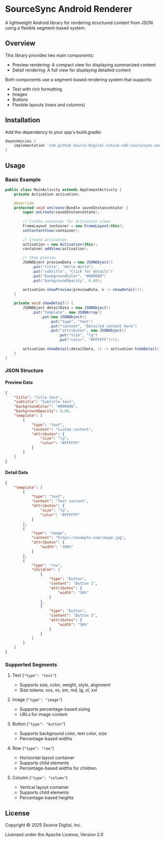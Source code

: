 # SourceSync Android Renderer

A lightweight Android library for rendering structured content from JSON using a flexible segment-based system.

## Overview

This library provides two main components:
- Preview rendering: A compact view for displaying summarized content
- Detail rendering: A full view for displaying detailed content

Both components use a segment-based rendering system that supports:
- Text with rich formatting
- Images
- Buttons
- Flexible layouts (rows and columns)

## Installation

Add the dependency to your app's build.gradle:

```gradle
dependencies {
    implementation 'com.github.Source-Digital.native-sdk:sourcesync-android:1.0.0'
}
```

## Usage

### Basic Example

```java
public class MainActivity extends AppCompatActivity {
    private Activation activation;

    @Override
    protected void onCreate(Bundle savedInstanceState) {
        super.onCreate(savedInstanceState);
        
        // Create container for activation views
        FrameLayout container = new FrameLayout(this);
        setContentView(container);
        
        // Create activation
        activation = new Activation(this);
        container.addView(activation);

        // Show preview
        JSONObject previewData = new JSONObject()
            .put("title", "Hello World")
            .put("subtitle", "Click for details")
            .put("backgroundColor", "#000000")
            .put("backgroundOpacity", 0.66);
            
        activation.showPreview(previewData, v -> showDetail());
    }

    private void showDetail() {
        JSONObject detailData = new JSONObject()
            .put("template", new JSONArray()
                .put(new JSONObject()
                    .put("type", "text")
                    .put("content", "Detailed content here")
                    .put("attributes", new JSONObject()
                        .put("size", "lg")
                        .put("color", "#FFFFFF"))));
                        
        activation.showDetail(detailData, () -> activation.hideDetail());
    }
}
```

### JSON Structure

#### Preview Data
```json
{
    "title": "Title text",
    "subtitle": "Subtitle text",
    "backgroundColor": "#000000",
    "backgroundOpacity": 0.66,
    "template": [
        {
            "type": "text",
            "content": "Custom content",
            "attributes": {
                "size": "lg",
                "color": "#FFFFFF"
            }
        }
    ]
}
```

#### Detail Data
```json
{
    "template": [
        {
            "type": "text",
            "content": "Text content",
            "attributes": {
                "size": "lg",
                "color": "#FFFFFF"
            }
        },
        {
            "type": "image",
            "content": "https://example.com/image.jpg",
            "attributes": {
                "width": "100%"
            }
        },
        {
            "type": "row",
            "children": [
                {
                    "type": "button",
                    "content": "Button 1",
                    "attributes": {
                        "width": "50%"
                    }
                },
                {
                    "type": "button",
                    "content": "Button 2",
                    "attributes": {
                        "width": "50%"
                    }
                }
            ]
        }
    ]
}
```

### Supported Segments

1. Text (`"type": "text"`)
   - Supports size, color, weight, style, alignment
   - Size tokens: xxs, xs, sm, md, lg, xl, xxl

2. Image (`"type": "image"`)
   - Supports percentage-based sizing
   - URLs for image content

3. Button (`"type": "button"`)
   - Supports background color, text color, size
   - Percentage-based widths

4. Row (`"type": "row"`)
   - Horizontal layout container
   - Supports child elements
   - Percentage-based widths for children

5. Column (`"type": "column"`)
   - Vertical layout container
   - Supports child elements
   - Percentage-based heights

## License

Copyright © 2025 Source Digital, Inc.

Licensed under the Apache License, Version 2.0